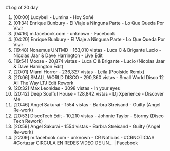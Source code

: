 #Log of 20 day

1. [00:00] Lucybell - Lumina - Hoy Soñé
1. [01:34] Enrique Bunbury - El Viaje a Ninguna Parte - Lo Que Queda Por Vivir
1. [04:16] m.facebook.com - unknown - Facebook
1. [04:20] Enrique Bunbury - El Viaje a Ninguna Parte - Lo Que Queda Por Vivir
1. [19:48] Nonemus UNTMD - 163,010 vistas - Luca C & Brigante Lucio - Nicolas Jaar & Dave Harrington - Live Edit
1. [19:54] Moose - 20,874 vistas - Luca C & Brigante - Lucio (Nicolas Jaar & Dave Harrington Edit)
1. [20:01] Miami Horror - 236,327 vistas - Leila (Poolside Remix)
1. [20:06] SMALL WORLD DISCO - 290,360 vistas - Small World Disco 12   All The Way LTJ Edit Rework
1. [20:32] Max Leonidas - 3098 vistas - In your eyes
1. [20:42] Deep Soulful House - 128,842 vistas - Ltj Xperience - Discover Me
1. [20:46] Angel Sakurai - 1554 vistas - Barbra Streisand - Guilty (Angel Re-work)
1. [20:53] DiscoTech Edit - 10,210 vistas - Johnnie Taylor - Stormy (Disco Tech Rework)
1. [20:59] Angel Sakurai - 1554 vistas - Barbra Streisand - Guilty (Angel Re-work)
1. [22:09] m.facebook.com - unknown - CR Noticias - #CRNOTICIAS #Cortazar CIRCULA EN REDES VIDEO DE UN... | Facebook
